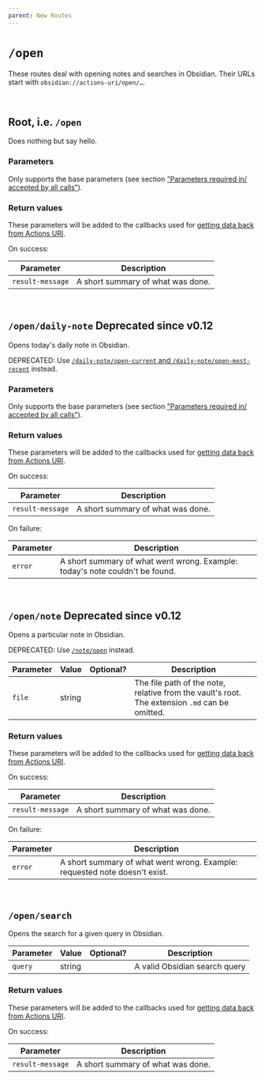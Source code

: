 ```yaml
---
parent: New Routes
---
```


# `/open`

These routes deal with opening notes and searches in Obsidian.  Their URLs start with `obsidian://actions-uri/open/…`.


&nbsp;


## Root, i.e. `/open`

Does nothing but say hello.

### Parameters
Only supports the base parameters (see section ["Parameters required in/ accepted by all calls"](../parameters.md)).

### Return values
These parameters will be added to the callbacks used for [getting data back from Actions URI](../callbacks.md).

On success:

| Parameter        | Description                       |
| ---------------- | --------------------------------- |
| `result-message` | A short summary of what was done. |


&nbsp;


## `/open/daily-note` <span class="tag tag-deprecated">Deprecated since v0.12</span>
Opens today's daily note in Obsidian.

DEPRECATED: Use [`/daily-note/open-current` and `/daily-note/open-most-recent`](./daily-note.md) instead.

### Parameters
Only supports the base parameters (see section ["Parameters required in/ accepted by all calls"](../parameters.md)).

### Return values
These parameters will be added to the callbacks used for [getting data back from Actions URI](../callbacks.md).

On success:

| Parameter        | Description                       |
| ---------------- | --------------------------------- |
| `result-message` | A short summary of what was done. |

On failure:

| Parameter | Description                                                                  |
| --------- | ---------------------------------------------------------------------------- |
| `error`   | A short summary of what went wrong. Example: today's note couldn't be found. |


&nbsp;


## `/open/note` <span class="tag tag-deprecated">Deprecated since v0.12</span>
Opens a particular note in Obsidian.

DEPRECATED: Use [`/note/open`](./note.md) instead.

| Parameter | Value  | Optional? | Description                                                                                    |
| --------- | ------ |:---------:| ---------------------------------------------------------------------------------------------- |
| `file`    | string |           | The file path of the note, relative from the vault's root. The extension `.md` can be omitted. |

### Return values
These parameters will be added to the callbacks used for [getting data back from Actions URI](../callbacks.md).

On success:

| Parameter        | Description                       |
| ---------------- | --------------------------------- |
| `result-message` | A short summary of what was done. |

On failure:

| Parameter | Description                                                                |
| --------- | -------------------------------------------------------------------------- |
| `error`   | A short summary of what went wrong. Example: requested note doesn't exist. |


&nbsp;


## `/open/search`
Opens the search for a given query in Obsidian.

| Parameter | Value  | Optional? | Description                   |
| --------- | ------ |:---------:| ----------------------------- |
| `query`   | string |           | A valid Obsidian search query |

### Return values
These parameters will be added to the callbacks used for [getting data back from Actions URI](../callbacks.md).

On success:

| Parameter        | Description                       |
| ---------------- | --------------------------------- |
| `result-message` | A short summary of what was done. |
